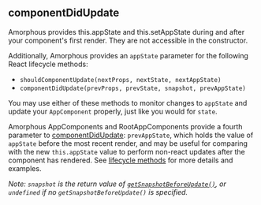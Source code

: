 ## componentDidUpdate

Amorphous provides this.appState and this.setAppState during and after
your component's first render. They are not accessible in the constructor.

Additionally, Amorphous provides an `appState` parameter for the following
React lifecycle methods:

 * `shouldComponentUpdate(nextProps, nextState, nextAppState)`
 * `componentDidUpdate(prevProps, prevState, snapshot, prevAppState)`

You may use either of these methods to monitor changes to `appState`
and update your `AppComponent` properly, just like you would for `state`.

Amorphous AppComponents and RootAppComponents provide a fourth parameter to
[componentDidUpdate][componentDidUpdate]: `prevAppState`, which holds
the value of `appState` before the most recent render, and may be useful
for comparing with the new `this.appState` value to perform non-react
updates after the component has rendered. See
[lifecycle methods](lifecycle-methods.md) for more details and examples.

*Note: `snapshot` is the return value of
[`getSnapshotBeforeUpdate()`][getSnapshotBeforeUpdate], or `undefined`
if no `getSnapshotBeforeUpdate()` is specified.*

[componentDidUpdate]: https://reactjs.org/docs/react-component.html#componentdidupdate
[getSnapshotBeforeUpdate]: https://reactjs.org/docs/react-component.html#getsnapshotbeforeupdate



